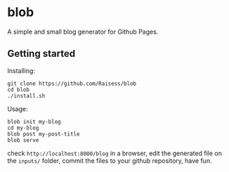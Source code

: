 # blob

A simple and small blog generator for Github Pages.

## Getting started

Installing:

```shell
git clone https://github.com/Raisess/blob
cd blob
./install.sh
```

Usage:

```shell
blob init my-blog
cd my-blog
blob post my-post-title
blob serve
```

check `http://localhost:8000/blog` in a browser, edit the generated file on the `inputs/` folder,
commit the files to your github repository, have fun.
